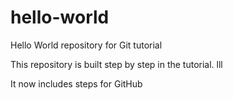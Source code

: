 # hello-world
Hello World repository for Git tutorial


This repository is built step by step in the tutorial. 
lll


It now includes steps for GitHub

